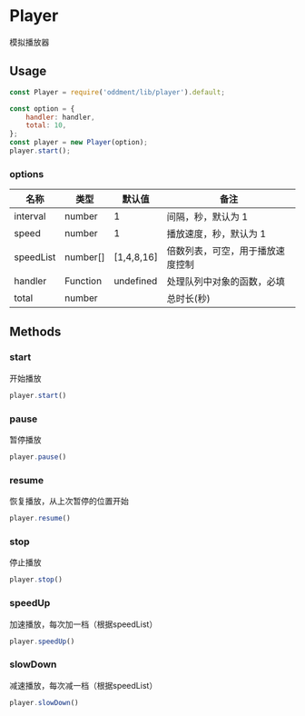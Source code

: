 # Player

模拟播放器

## Usage

```javascript
const Player = require('oddment/lib/player').default;

const option = {
    handler: handler,
    total: 10,
};
const player = new Player(option);
player.start();
```

### options

| 名称      | 类型     | 默认值     | 备注                             |
| --------- | -------- | ---------- | -------------------------------- |
| interval  | number   | 1          | 间隔，秒，默认为 1               |
| speed     | number   | 1          | 播放速度，秒，默认为 1           |
| speedList | number[] | [1,4,8,16] | 倍数列表，可空，用于播放速度控制 |
| handler   | Function | undefined  | 处理队列中对象的函数，必填       |
| total     | number   |            | 总时长(秒)                       |

## Methods

### start

开始播放

```js
player.start()
```

### pause

暂停播放

```js
player.pause()
```

### resume

恢复播放，从上次暂停的位置开始

```js
player.resume()
```

### stop

停止播放

```js
player.stop()
```

### speedUp

加速播放，每次加一档（根据speedList）

```js
player.speedUp()
```

### slowDown

减速播放，每次减一档（根据speedList）

```js
player.slowDown()
```